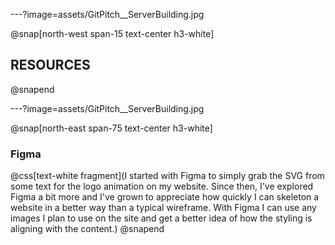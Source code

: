 ---?image=assets/GitPitch__ServerBuilding.jpg

@snap[north-west span-15 text-center h3-white]
## RESOURCES
@snapend

---?image=assets/GitPitch__ServerBuilding.jpg

@snap[north-east span-75 text-center h3-white]
### Figma
@css[text-white fragment](I started with Figma to simply grab the SVG from some text for the logo animation on my website. Since then, I've explored Figma a bit more and I've grown to appreciate how quickly I can skeleton a website in a better way than a typical wireframe. With Figma I can use any images I plan to use on the site and get a better idea of how the styling is aligning with the content.)
@snapend
